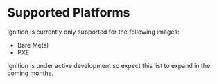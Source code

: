 # Supported Platforms #

Ignition is currently only supported for the following images:

- Bare Metal
- PXE

Ignition is under active development so expect this list to expand in the
coming months.
